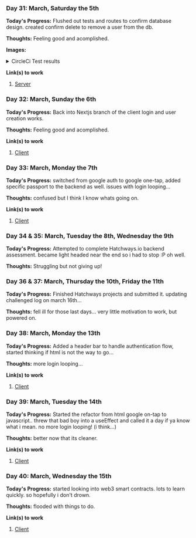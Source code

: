 ### Day 31: March, Saturday the 5th

**Today's Progress:** Flushed out tests and routes to confirm database design. created confirm delete to remove a user from the db.

**Thoughts:** Feeling good and acomplished. 

**Images:**
<details>
  <summary>CircleCi Test results</summary>
  
  <img width="1174" alt="Screen Shot 2022-03-05 at 9 59 21 PM" src="https://user-images.githubusercontent.com/16868451/156908683-70609248-849e-4513-bf5f-d452760cd4e1.png">
</details>

**Link(s) to work**
1. [Server](https://github.com/SLO42/Clicker-App-Server/)


### Day 32: March, Sunday the 6th

**Today's Progress:** Back into Nextjs branch of the client login and user creation works. 

**Thoughts:** Feeling good and acomplished. 

**Link(s) to work**
1. [Client](https://github.com/SLO42/Clicker-App-Client/tree/next)


### Day 33: March, Monday the 7th

**Today's Progress:** switched from google auth to google one-tap, added specific passport to the backend as well. issues with login looping...  

**Thoughts:** confused but I think I know whats going on.

**Link(s) to work**
1. [Client](https://github.com/SLO42/Clicker-App-Client/tree/next)

### Day 34 & 35: March, Tuesday the 8th, Wednesday the 9th

**Today's Progress:** Attempted to complete Hatchways.io backend assessment. became light headed near the end so i had to stop :P oh well.  

**Thoughts:** Struggling but not giving up!

### Day 36 & 37: March, Thursday the 10th, Friday the 11th

**Today's Progress:** Finished Hatchways projects and submitted it. updating challenged log on march 16th...

**Thoughts:** fell ill for those last days... very little motivation to work, but powered on.

### Day 38: March, Monday the 13th

**Today's Progress:** Added a header bar to handle authentication flow, started thinking if html is not the way to go...

**Thoughts:** more login looping...

**Link(s) to work**
1. [Client](https://github.com/SLO42/Clicker-App-Client/tree/next)

### Day 39: March, Tuesday the 14th

**Today's Progress:** Started the refactor from html google on-tap to javascript.. threw that bad boy into a useEffect and called it a day if ya know what i mean. no more login looping! (i think...)

**Thoughts:** better now that its cleaner.

**Link(s) to work**
1. [Client](https://github.com/SLO42/Clicker-App-Client/tree/next)

### Day 40: March, Wednesday the 15th

**Today's Progress:** started looking into web3 smart contracts. lots to learn quickly. so hopefully i don't drown.

**Thoughts:** flooded with things to do.

**Link(s) to work**
1. [Client](https://github.com/SLO42/Clicker-App-Client/tree/next)
